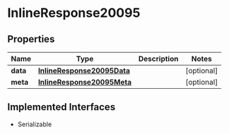 

# InlineResponse20095


## Properties

Name | Type | Description | Notes
------------ | ------------- | ------------- | -------------
**data** | [**InlineResponse20095Data**](InlineResponse20095Data.md) |  |  [optional]
**meta** | [**InlineResponse20095Meta**](InlineResponse20095Meta.md) |  |  [optional]


## Implemented Interfaces

* Serializable


